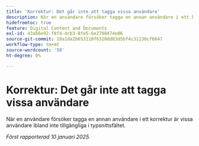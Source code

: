 ```yaml
---
title: 'Korrektur: Det går inte att tagga vissa användare'
description: När en användare försöker tagga en annan användare i ett korrektur är vissa användare ibland inte tillgängliga i typsnittsfältet.
hidefromtoc: true
feature: Digital Content and Documents
exl-id: 43ab6e92-f8f4-4cb3-8fe5-6e2708474e06
source-git-commit: 18a1da2b653110f6320dd83d5bf4c31130cf6647
workflow-type: tm+mt
source-wordcount: '58'
ht-degree: 0%

---
```


# Korrektur: Det går inte att tagga vissa användare

<!--
>[!NOTE]
>
>This issue was fixed on February 7, 2025.-->

När en användare försöker tagga en annan användare i ett korrektur är vissa användare ibland inte tillgängliga i typsnittsfältet.

_Först rapporterad 10 januari 2025._

